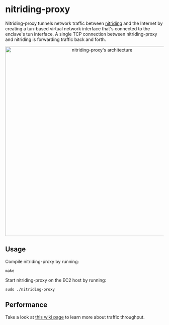 # nitriding-proxy

Nitriding-proxy tunnels network traffic between
[nitriding](https://github.com/Amnesic-Systems/nitriding)
and the Internet by creating a tun-based
virtual network interface that's connected to the enclave's tun interface.
A single TCP connection between nitriding-proxy and nitriding is forwarding traffic back and forth.

<div align="center">
  <img src="https://github.com/Amnesic-Systems/nitriding-proxy/assets/1316283/34a7da90-4a08-4958-8ee8-3d2a5bdf455d" alt="nitriding-proxy's architecture" width="600">
</div>

## Usage

Compile nitriding-proxy by running:
```
make
```
Start nitriding-proxy on the EC2 host by running:
```
sudo ./nitriding-proxy
```

## Performance

Take a look at
[this wiki page](https://github.com/Amnesic-Systems/nitriding-proxy/wiki/Performance-measurements)
to learn more about traffic throughput.

